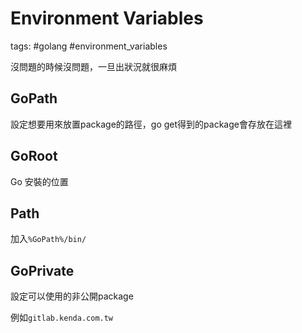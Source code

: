 # Environment Variables

tags: #golang #environment_variables

沒問題的時候沒問題，一旦出狀況就很麻煩

## GoPath

設定想要用來放置package的路徑，go get得到的package會存放在這裡

## GoRoot

Go 安裝的位置

## Path

加入`%GoPath%/bin/`

## GoPrivate

設定可以使用的非公開package

例如`gitlab.kenda.com.tw`

